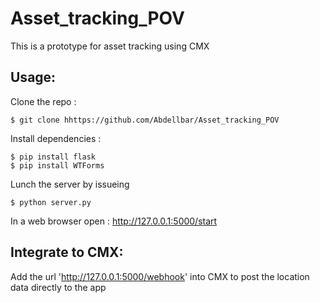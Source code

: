 # Asset_tracking_POV
This is a prototype for asset tracking using CMX

## Usage:
Clone the repo :
```
$ git clone hhttps://github.com/Abdellbar/Asset_tracking_POV
```

Install dependencies :
```
$ pip install flask
$ pip install WTForms
```

Lunch the server by issueing 
```
$ python server.py
```

In a web browser open :
http://127.0.0.1:5000/start

## Integrate to CMX:

Add the url 'http://127.0.0.1:5000/webhook' into CMX to post the location data directly to the app


